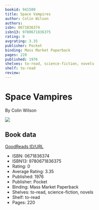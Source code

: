 ```yaml
---
bookid: 941509
title: Space Vampires
author: Colin Wilson
authors: 
isbn: 0671836374
isbn13: 9780671836375
rating: 0
avgrating: 3.35
publisher: Pocket
binding: Mass Market Paperback
pages: 220
published: 1976
shelves: to-read, science-fiction, novels
shelf: to-read
review: 
---
```


# Space Vampires

By Colin Wilson

![](https://i.gr-assets.com/images/S/compressed.photo.goodreads.com/books/1434243061l/941509._SY475_.jpg)

## Book data

[GoodReads ID/URL](https://www.goodreads.com/book/show/941509)

- ISBN: 0671836374
- ISBN13: 9780671836375
- Rating: 0
- Average Rating: 3.35
- Published: 1976
- Publisher: Pocket
- Binding: Mass Market Paperback
- Shelves: to-read, science-fiction, novels
- Shelf: to-read
- Pages: 220

